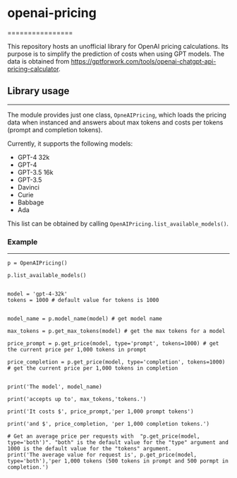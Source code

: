 # openai-pricing
================

This repository hosts an unofficial library for OpenAI pricing calculations. Its purpose is to simplify the prediction of costs when using GPT models. The data is obtained from https://gptforwork.com/tools/openai-chatgpt-api-pricing-calculator.

##  Library usage
-----------------

The module provides just one class, `OpneAIPricing`, which loads the pricing data when instanced and answers about max tokens and costs per tokens (prompt and completion tokens).

Currently, it supports the following models:

- GPT-4 32k
- GPT-4
- GPT-3.5 16k
- GPT-3.5
- Davinci
- Curie
- Babbage
- Ada

This list can be obtained by calling `OpenAIPricing.list_available_models()`.

### Example
-----------

```shell
p = OpenAIPricing()

p.list_available_models()


model = 'gpt-4-32k'
tokens = 1000 # default value for tokens is 1000 


model_name = p.model_name(model) # get model name

max_tokens = p.get_max_tokens(model) # get the max tokens for a model 

price_prompt = p.get_price(model, type='prompt', tokens=1000) # get the current price per 1,000 tokens in prompt 

price_completion = p.get_price(model, type='completion', tokens=1000) # get the current price per 1,000 tokens in completion  


print('The model', model_name)

print('accepts up to', max_tokens,'tokens.')

print('It costs $', price_prompt,'per 1,000 prompt tokens')

print('and $', price_completion, 'per 1,000 completion tokens.')

# Get an average price per requests with  "p.get_price(model, type='both')". "both" is the default value for the "type" argument and 1000 is the default value for the "tokens" argument.
print('The average value for request is', p.get_price(model, type='both'),'per 1,000 tokens (500 tokens in prompt and 500 pormpt in completion.')
```
